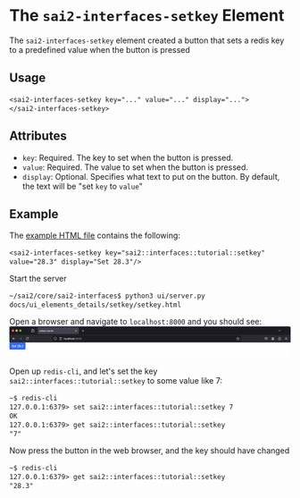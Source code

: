 The `sai2-interfaces-setkey` Element
====================================
The `sai2-interfaces-setkey` element created a button that sets a redis key to a predefined value when the button is pressed

## Usage
```
<sai2-interfaces-setkey key="..." value="..." display="...">
</sai2-interfaces-setkey>
```

## Attributes
* `key`: Required. The key to set when the button is pressed.
* `value`: Required. The value to set when the button is pressed.
* `display`: Optional. Specifies what text to put on the button. By default, the text will be "set `key` to `value`" 

## Example
The [example HTML file](./setkey.html) contains the following:
```
<sai2-interfaces-setkey key="sai2::interfaces::tutorial::setkey" value="28.3" display="Set 28.3"/>
```

Start the server
```
~/sai2/core/sai2-interfaces$ python3 ui/server.py docs/ui_elements_details/setkey/setkey.html 
```

Open a browser and navigate to `localhost:8000` and you should see:
![](./setkey.png)

Open up `redis-cli`, and let's set the key
`sai2::interfaces::tutorial::setkey` to some value like 7:
```
~$ redis-cli
127.0.0.1:6379> set sai2::interfaces::tutorial::setkey 7
OK
127.0.0.1:6379> get sai2::interfaces::tutorial::setkey
"7"
```

Now press the button in the web browser, and the key should have changed
```
~$ redis-cli
127.0.0.1:6379> get sai2::interfaces::tutorial::setkey
"28.3"
```
